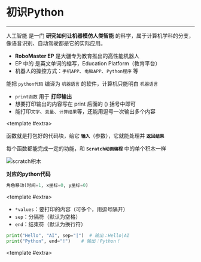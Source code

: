 # 初识Python

--- 

<qa-g>

<qa title = "什么是 人工智能？">

人工智能 是一门 **研究如何让机器模仿人类智能** 的科学，属于计算机学科的分支，像语音识别、自动驾驶都是它的实际应用。

</qa>

<qa title = "什么是 RoboMaster EP？">

- **RoboMaster EP** 是大疆专为教育推出的高性能机器人
- EP 中的 是英文单词的缩写，Education Platform（教育平台）
- 机器人的操控方式：`手机APP`、`电脑APP`、`Python程序` 等

</qa>

<qa title = "什么是 Python解释器？">

能把 `python代码` 编译为 `机器语言` 的软件，计算机只能明白 `机器语言`

</qa>

<qa title = "print 函数的作用？">

- `print函数` 用于 **打印输出** 
- 想要打印输出的内容写在 print 后面的 () 括号中即可
- 能打印`文字`、`变量`、`计算结果`等，还能用逗号一次输出多个内容

<template #extra>
    <CBadge text="重点" variant="outline" color="#eb4f52ff" />
</template>

</qa>

<qa title = "什么是函数？">

​​函数​​就是​​打包好的代码块​​，给它 **`输入`**（参数），它就能处理并 **`返回结果`**

每个函数都能完成一定的功能，和 **`Scratch动画编程`** 中的单个积木一样

![scratch积木](https://fcbyk-cpp.netlify.app/scratch/01.png)

**对应的python代码**

``` python
角色移动(时间=1, x坐标=0, y坐标=0)
```

<template #extra>
    <CBadge text="进阶" variant="outline" color="#0078f8ff" />
</template>
</qa>

<qa title = "print 函数常用参数有哪些？">

- `*values`：要打印的内容（可多个，用逗号隔开）
- `sep`：分隔符（默认为空格）
- `end`：结束符（默认为换行符）

```python
print("Hello", "AI", sep="|")  # 输出：Hello|AI
print("Python", end="!")    # 输出：Python！
```


<template #extra>
    <CBadge text="进阶" variant="outline" color="#0078f8ff" />
</template>

</qa>

</qa-g>